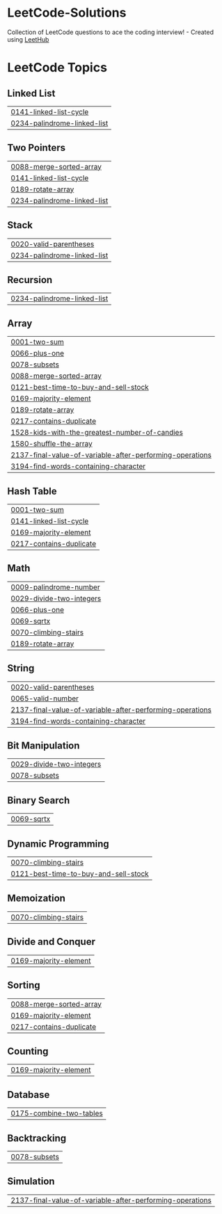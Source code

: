 # LeetCode-Solutions
Collection of LeetCode questions to ace the coding interview! - Created using [LeetHub](https://github.com/QasimWani/LeetHub)

<!---LeetCode Topics Start-->
# LeetCode Topics
## Linked List
|  |
| ------- |
| [0141-linked-list-cycle](https://github.com/sah-aditya/LeetCode-Solutions/tree/master/0141-linked-list-cycle) |
| [0234-palindrome-linked-list](https://github.com/sah-aditya/LeetCode-Solutions/tree/master/0234-palindrome-linked-list) |
## Two Pointers
|  |
| ------- |
| [0088-merge-sorted-array](https://github.com/sah-aditya/LeetCode-Solutions/tree/master/0088-merge-sorted-array) |
| [0141-linked-list-cycle](https://github.com/sah-aditya/LeetCode-Solutions/tree/master/0141-linked-list-cycle) |
| [0189-rotate-array](https://github.com/sah-aditya/LeetCode-Solutions/tree/master/0189-rotate-array) |
| [0234-palindrome-linked-list](https://github.com/sah-aditya/LeetCode-Solutions/tree/master/0234-palindrome-linked-list) |
## Stack
|  |
| ------- |
| [0020-valid-parentheses](https://github.com/sah-aditya/LeetCode-Solutions/tree/master/0020-valid-parentheses) |
| [0234-palindrome-linked-list](https://github.com/sah-aditya/LeetCode-Solutions/tree/master/0234-palindrome-linked-list) |
## Recursion
|  |
| ------- |
| [0234-palindrome-linked-list](https://github.com/sah-aditya/LeetCode-Solutions/tree/master/0234-palindrome-linked-list) |
## Array
|  |
| ------- |
| [0001-two-sum](https://github.com/sah-aditya/LeetCode-Solutions/tree/master/0001-two-sum) |
| [0066-plus-one](https://github.com/sah-aditya/LeetCode-Solutions/tree/master/0066-plus-one) |
| [0078-subsets](https://github.com/sah-aditya/LeetCode-Solutions/tree/master/0078-subsets) |
| [0088-merge-sorted-array](https://github.com/sah-aditya/LeetCode-Solutions/tree/master/0088-merge-sorted-array) |
| [0121-best-time-to-buy-and-sell-stock](https://github.com/sah-aditya/LeetCode-Solutions/tree/master/0121-best-time-to-buy-and-sell-stock) |
| [0169-majority-element](https://github.com/sah-aditya/LeetCode-Solutions/tree/master/0169-majority-element) |
| [0189-rotate-array](https://github.com/sah-aditya/LeetCode-Solutions/tree/master/0189-rotate-array) |
| [0217-contains-duplicate](https://github.com/sah-aditya/LeetCode-Solutions/tree/master/0217-contains-duplicate) |
| [1528-kids-with-the-greatest-number-of-candies](https://github.com/sah-aditya/LeetCode-Solutions/tree/master/1528-kids-with-the-greatest-number-of-candies) |
| [1580-shuffle-the-array](https://github.com/sah-aditya/LeetCode-Solutions/tree/master/1580-shuffle-the-array) |
| [2137-final-value-of-variable-after-performing-operations](https://github.com/sah-aditya/LeetCode-Solutions/tree/master/2137-final-value-of-variable-after-performing-operations) |
| [3194-find-words-containing-character](https://github.com/sah-aditya/LeetCode-Solutions/tree/master/3194-find-words-containing-character) |
## Hash Table
|  |
| ------- |
| [0001-two-sum](https://github.com/sah-aditya/LeetCode-Solutions/tree/master/0001-two-sum) |
| [0141-linked-list-cycle](https://github.com/sah-aditya/LeetCode-Solutions/tree/master/0141-linked-list-cycle) |
| [0169-majority-element](https://github.com/sah-aditya/LeetCode-Solutions/tree/master/0169-majority-element) |
| [0217-contains-duplicate](https://github.com/sah-aditya/LeetCode-Solutions/tree/master/0217-contains-duplicate) |
## Math
|  |
| ------- |
| [0009-palindrome-number](https://github.com/sah-aditya/LeetCode-Solutions/tree/master/0009-palindrome-number) |
| [0029-divide-two-integers](https://github.com/sah-aditya/LeetCode-Solutions/tree/master/0029-divide-two-integers) |
| [0066-plus-one](https://github.com/sah-aditya/LeetCode-Solutions/tree/master/0066-plus-one) |
| [0069-sqrtx](https://github.com/sah-aditya/LeetCode-Solutions/tree/master/0069-sqrtx) |
| [0070-climbing-stairs](https://github.com/sah-aditya/LeetCode-Solutions/tree/master/0070-climbing-stairs) |
| [0189-rotate-array](https://github.com/sah-aditya/LeetCode-Solutions/tree/master/0189-rotate-array) |
## String
|  |
| ------- |
| [0020-valid-parentheses](https://github.com/sah-aditya/LeetCode-Solutions/tree/master/0020-valid-parentheses) |
| [0065-valid-number](https://github.com/sah-aditya/LeetCode-Solutions/tree/master/0065-valid-number) |
| [2137-final-value-of-variable-after-performing-operations](https://github.com/sah-aditya/LeetCode-Solutions/tree/master/2137-final-value-of-variable-after-performing-operations) |
| [3194-find-words-containing-character](https://github.com/sah-aditya/LeetCode-Solutions/tree/master/3194-find-words-containing-character) |
## Bit Manipulation
|  |
| ------- |
| [0029-divide-two-integers](https://github.com/sah-aditya/LeetCode-Solutions/tree/master/0029-divide-two-integers) |
| [0078-subsets](https://github.com/sah-aditya/LeetCode-Solutions/tree/master/0078-subsets) |
## Binary Search
|  |
| ------- |
| [0069-sqrtx](https://github.com/sah-aditya/LeetCode-Solutions/tree/master/0069-sqrtx) |
## Dynamic Programming
|  |
| ------- |
| [0070-climbing-stairs](https://github.com/sah-aditya/LeetCode-Solutions/tree/master/0070-climbing-stairs) |
| [0121-best-time-to-buy-and-sell-stock](https://github.com/sah-aditya/LeetCode-Solutions/tree/master/0121-best-time-to-buy-and-sell-stock) |
## Memoization
|  |
| ------- |
| [0070-climbing-stairs](https://github.com/sah-aditya/LeetCode-Solutions/tree/master/0070-climbing-stairs) |
## Divide and Conquer
|  |
| ------- |
| [0169-majority-element](https://github.com/sah-aditya/LeetCode-Solutions/tree/master/0169-majority-element) |
## Sorting
|  |
| ------- |
| [0088-merge-sorted-array](https://github.com/sah-aditya/LeetCode-Solutions/tree/master/0088-merge-sorted-array) |
| [0169-majority-element](https://github.com/sah-aditya/LeetCode-Solutions/tree/master/0169-majority-element) |
| [0217-contains-duplicate](https://github.com/sah-aditya/LeetCode-Solutions/tree/master/0217-contains-duplicate) |
## Counting
|  |
| ------- |
| [0169-majority-element](https://github.com/sah-aditya/LeetCode-Solutions/tree/master/0169-majority-element) |
## Database
|  |
| ------- |
| [0175-combine-two-tables](https://github.com/sah-aditya/LeetCode-Solutions/tree/master/0175-combine-two-tables) |
## Backtracking
|  |
| ------- |
| [0078-subsets](https://github.com/sah-aditya/LeetCode-Solutions/tree/master/0078-subsets) |
## Simulation
|  |
| ------- |
| [2137-final-value-of-variable-after-performing-operations](https://github.com/sah-aditya/LeetCode-Solutions/tree/master/2137-final-value-of-variable-after-performing-operations) |
<!---LeetCode Topics End-->